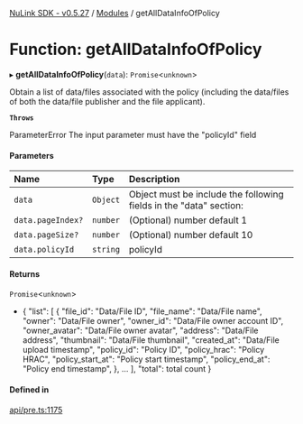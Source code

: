 [NuLink SDK - v0.5.27](../README.md) / [Modules](../modules.md) / getAllDataInfoOfPolicy

# Function: getAllDataInfoOfPolicy

▸ **getAllDataInfoOfPolicy**(`data`): `Promise`<`unknown`\>

Obtain a list of data/files associated with the policy (including the data/files of both the data/file publisher and the file applicant).

**`Throws`**

ParameterError The input parameter must have the "policyId" field

#### Parameters

| Name | Type | Description |
| :------ | :------ | :------ |
| `data` | `Object` | Object must be include the following fields in the "data" section: |
| `data.pageIndex?` | `number` | (Optional) number default 1 |
| `data.pageSize?` | `number` | (Optional) number default 10 |
| `data.policyId` | `string` | policyId |

#### Returns

`Promise`<`unknown`\>

- {
               "list": [
                 {
                   "file_id": "Data/File ID",
                   "file_name": "Data/File name",
                   "owner": "Data/File owner",
                   "owner_id": "Data/File owner account ID",
                   "owner_avatar": "Data/File owner avatar",
                   "address": "Data/File address",
                   "thumbnail": "Data/File thumbnail",
                   "created_at": "Data/File upload timestamp",
                   "policy_id": "Policy ID",
                   "policy_hrac": "Policy HRAC",
                   "policy_start_at": "Policy start timestamp",
                   "policy_end_at": "Policy end timestamp",
                 },
                 ...
             ],
             "total": total count
           }

#### Defined in

[api/pre.ts:1175](https://github.com/NuLink-network/nulink-sdk/blob/caaf0a6/src/api/pre.ts#L1175)
